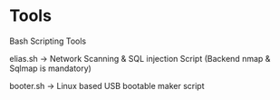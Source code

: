 # Tools
Bash Scripting Tools

elias.sh -> Network Scanning & SQL injection Script (Backend nmap & Sqlmap is mandatory)


booter.sh -> Linux based USB bootable maker script
